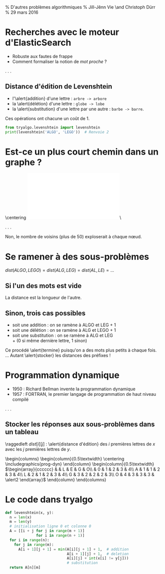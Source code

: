 % D'autres problèmes algorithmiques
% Jill-Jênn Vie \and Christoph Dürr
% 29 mars 2016

# Recherches avec le moteur d'ElasticSearch

- Robuste aux fautes de frappe
- Comment formaliser la notion de *mot proche* ?

. . .

## Distance d'édition de Levenshtein

- l'\alert{addition} d'une lettre : ``arbre -> arbore``
- la \alert{délétion} d'une lettre : ``globe -> lobe``
- la \alert{substitution} d'une lettre par une autre : ``barbe -> barre``.

Ces opérations ont chacune un coût de 1.

```python
from tryalgo.levenshtein import levenshtein
print(levenshtein('ALGO', 'LEGO'))  # Renvoie 2
```

# Est-ce un plus court chemin dans un graphe ?

\centering
![Levenshtein](levenshtein.pdf)\ 

. . .

Non, le nombre de voisins (plus de 50) exploserait à chaque nœud.

# Se ramener à des sous-problèmes

$dist(ALGO, LEGO) = dist(ALG, LEG) = dist(AL, LE) = \ldots$

## Si l'un des mots est vide

La distance est la longueur de l'autre.

## Sinon, trois cas possibles

- soit une addition : on se ramène à ALGO et LEG + 1
- soit une délétion : on se ramène à ALG et LEGO + 1
- soit une substitution : on se ramène à ALG et LEG  
\+ (0 si même dernière lettre, 1 sinon)

Ce procédé \alert{termine} puisqu'on a des mots plus petits à chaque fois.  
… Autant \alert{stocker} les distances des préfixes !

# Programmation dynamique

- 1950 : Richard Bellman invente la programmation dynamique
- 1957 : FORTRAN, le premier langage de programmation de haut niveau compilé

. . .

## Stocker les réponses aux sous-problèmes dans un tableau

\raggedleft
$dist[i][j]$ : \alert{distance d'édition} des $i$ premières lettres de $x$  
avec les $j$ premières lettres de $y$.

\begin{columns}
\begin{column}{0.5\textwidth}
\centering
\includegraphics{prog-dyn}
\end{column}
\begin{column}{0.5\textwidth}
$\begin{array}{cccccc}
& & L & E & G & O\\
& 0 & 1 & 2 & 3 & 4\\
A & 1 & 1 & 2 & 3 & 4\\
L & 2 & 1 & 2 & 3 & 4\\
G & 3 & 2 & 2 & 2 & 3\\
O & 4 & 3 & 3 & 3 & \alert2
\end{array}$
\end{column}
\end{columns}

# Le code dans tryalgo

```python
def levenshtein(x, y):
  n = len(x)
  m = len(y)
  # initialisation ligne 0 et colonne 0
  A = [[i + j for j in range(m + 1)]
              for i in range(n + 1)]
  for i in range(n):
    for j in range(m):
      A[i + 1][j + 1] = min(A[i][j + 1] + 1,  # addition
                            A[i + 1][j] + 1,  # deletion
                            A[i][j] + int(x[i] != y[j]))
                            # substitution
  return A[n][m]
```
